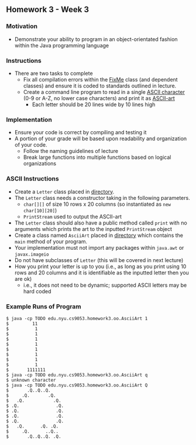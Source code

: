 ## Homework 3 - Week 3

### Motivation
* Demonstrate your ability to program in an object-orientated fashion within the Java programming language

### Instructions
* There are two tasks to complete
    - Fix all compilation errors within the [FixMe](src/main/java/edu/nyu/cs9053/homework3/FixMe.java) class (and dependent classes) and ensure it is coded to standards outlined in lecture.
    - Create a command line program to read in a single [ASCII character](http://en.wikipedia.org/wiki/ASCII) (0-9 or A-Z, no lower case characters) and print it as [ASCII-art](http://en.wikipedia.org/wiki/Ascii_art)
        - Each letter should be 20 lines wide by 10 lines high       

### Implementation
* Ensure your code is correct by compiling and testing it
* A portion of your grade will be based upon readability and organization of your code.
    - Follow the naming guidelines of lecture
    - Break large functions into multiple functions based on logical organizations

### ASCII Instructions
* Create a `Letter` class placed in [directory](src/main/java/edu/nyu/cs9053/homework3/oo).
* The `Letter` class needs a constructor taking in the following parameters. 
    - `char[][]` of size 10 rows x 20 columns (so instantiated as `new char[10][20]`)
    - `PrintStream` used to output the ASCII-art
* The `Letter` class should also have a public method called `print` with no arguments which prints the art to the inputted `PrintStream` object
* Create a class named `AsciiArt` placed in [directory](src/main/java/edu/nyu/cs9053/homework3/oo) which contains the `main` method of your program.
* Your implementation must not import any packages within `java.awt` or `javax.imageio`
* Do not have subclasses of `Letter` (this will be covered in next lecture)
* How you print your letter is up to you (i.e., as long as you print using 10 rows and 20 columns and it is identifiable as the inputted letter then you are ok)
    - i.e., it does not need to be dynamic; supported ASCII letters may be hard coded
    
### Example Runs of Program
    $ java -cp TODO edu.nyu.cs9053.homework3.oo.AsciiArt 1
    $         11         
    $          1          
    $          1
    $          1
    $          1
    $          1
    $          1
    $          1
    $          1
    $       1111111       
    $ java -cp TODO edu.nyu.cs9053.homework3.oo.AsciiArt q
    $ unknown character
    $ java -cp TODO edu.nyu.cs9053.homework3.oo.AsciiArt Q
    $       .Q..Q..Q.         
    $     .Q.       .Q.         
    $   .Q.           .Q.
    $ .Q.              .Q.     
    $ .Q.              .Q.
    $ .Q.              .Q.
    $ .Q.              .Q.
    $   .Q.      .Q. .Q.
    $     .Q.      ..Q..
    $       .Q..Q..Q. .Q.
    

    